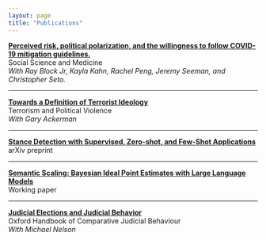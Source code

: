 ```yaml
---
layout: page
title: "Publications"
---
```


[**Perceived risk, political polarization, and the willingness to follow COVID-19 mitigation guidelines.**](https://www.sciencedirect.com/science/article/pii/S0277953622003975)  
Social Science and Medicine  
*With Ray Block Jr, Kayla Kahn, Rachel Peng, Jeremy Seeman, and Christopher Seto.*  

---

[**Towards a Definition of Terrorist Ideology**](https://www.tandfonline.com/doi/abs/10.1080/09546553.2019.1599862)  
Terrorism and Political Violence  
*With Gary Ackerman*

---

[**Stance Detection with Supervised, Zero-shot, and Few-Shot Applications**](https://arxiv.org/pdf/2305.01723.pdf)  
arXiv preprint

---

[**Semantic Scaling: Bayesian Ideal Point Estimates with Large Language Models**](https://drive.google.com/file/d/1RCHn-5fejRLEuM46wgbVh3npPKBJ2pM8/view?usp=sharing)  
Working paper

---

[**Judicial Elections and Judicial Behavior**](https://static1.squarespace.com/static/5f3ab7abbcc2a34965a59fe8/t/638a4348c77dbf746dc292a6/1670005576956/20Nelson.pdf)  
Oxford Handbook of Comparative Judicial Behaviour  
*With Michael Nelson*